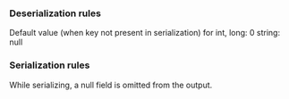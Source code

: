 
### Deserialization rules

Default value (when key not present in serialization)
for
int, long: 0
string: null

### Serialization rules

While serializing, a null field is omitted from the output.
